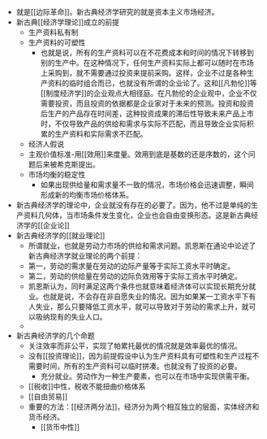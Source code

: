 - 就是[[边际革命]]。新古典经济学研究的就是资本主义市场经济。
- 新古典[[经济学理论]]成立的前提
    - 生产资料私有制
    - 生产资料的可塑性
        - 也就是说，所有的生产资料可以在不花费成本和时间的情况下转移到别的生产中。在这种情况下，任何生产资料实际上都可以随时在市场上采购到，就不需要通过投资来提前采购。这样，企业不过是各种生产资料的临时组合而已，也就没有所谓的企业论了。这和[[凡勃伦]]等[[制度经济学]]的企业观点大相径庭。在凡勃伦的企业观中，企业不仅需要投资，而且投资的依据都是企业家对于未来的预测。投资和投资后生产的产品存在时间差，这种投资成果的滞后性导致未来产品上市时，不仅导致产品的供给和需求与实际不匹配，而且导致企业实际积累的生产资料和实际需求不匹配。
    - 经济人假说
    - 主观价值标准-用[[效用]]来度量。效用到底是基数的还是序数的，这个问题后来被希克斯提出。
    - 市场均衡的稳定性
        - 如果出现供给量和需求量不一致的情况，市场价格会迅速调整，瞬间形成新的均衡市场价格体系。
- 新古典经济学的理论中，企业就没有存在的必要了。因为，他不过是单纯的生产资料几何体，当市场条件发生变化，企业也会自由变换形态。这是新古典经济学的[[企业论]]
- 新古典经济学的[[就业理论]]
    - 所谓就业，也就是劳动力市场的供给和需求问题。凯恩斯在通论中论述了新古典经济学就业理论的两个前提：
    - 第一，劳动的需求量在劳动的边际产量等于实际工资水平时确定。
    - 第二，劳动的供给量在劳动的边际负效用等于实际工资水平时确定。
    - 凯恩斯认为，同时满足这两个条件也就意味着经济体可以实现长期充分就业。也就是说，不会存在非自愿失业的情况。因为如果某一工资水平下有人失业，那么只要降低工资水平，就可以导致对于劳动的需求上升，就可以吸纳现有的失业人口。
    - 
- 新古典经济学的几个命题
    - 关注效率而非公平，实现了帕累托最优的情况就是效率最优的情况。
    - 没有[[投资理论]]，因为前提假设中认为生产资料具有可塑性和生产过程不需要时间，所有的生产资料可以临时拼凑。也就没有了投资的必要。
        - 充分就业。劳动作为一种生产要素，也可以在市场中实现供需平衡。
    - [[税收]]中性，税收不能扭曲价格体系
    - [[自由贸易]]
    - 重要的方法：[[经济两分法]]，经济分为两个相互独立的层面，实体经济和货币经济。
        - [[货币中性]]
